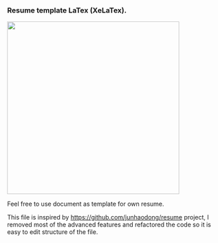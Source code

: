### Resume template LaTex (XeLaTex).
<img src="https://user-images.githubusercontent.com/91190871/161877788-f539a5fe-2fb6-4e81-8d1c-23e068e8ba57.png" width="400">



Feel free to use document as template for own resume.

This file is inspired by https://github.com/junhaodong/resume project, I removed most of the advanced features and refactored the code so it is easy to edit structure of the file.